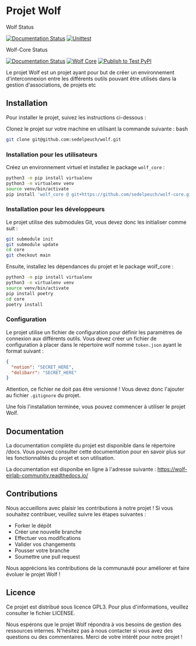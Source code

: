 # Projet Wolf

Wolf Status

[![Documentation Status](https://readthedocs.org/projects/wolf-eirlab-community/badge/?version=latest)](https://wolf-eirlab-community.readthedocs.io/?badge=latest) [![Unittest](https://github.com/Eirlab/wolf/actions/workflows/unittest.yml/badge.svg)](https://github.com/Eirlab/wolf/actions/workflows/unittest.yml)

Wolf-Core Status

[![Documentation Status](https://readthedocs.org/projects/wolf-eirlab-community/badge/?version=latest)](https://wolf-eirlab-community.readthedocs.io/?badge=latest) [![Wolf Core](https://github.com/Eirlab/wolf-core/actions/workflows/unittest.yml/badge.svg)](https://github.com/Eirlab/wolf-core/actions/workflows/unittest.yml) [![Publish to Test PyPI](https://github.com/Eirlab/wolf-core/actions/workflows/publish.yaml/badge.svg)](https://github.com/Eirlab/wolf-core/actions/workflows/publish.yaml)

Le projet Wolf est un projet ayant pour but de créer un environnement d'interconnexion entre les différents outils pouvant être utilisés dans la gestion d'associations, de projets
etc
## Installation

Pour installer le projet, suivez les instructions ci-dessous :

Clonez le projet sur votre machine en utilisant la commande suivante :
bash

```bash
git clone git@github.com:sedelpeuch/wolf.git
```

### Installation pour les utilisateurs

Créez un environnement virtuel et installez le package `wolf_core` :

```bash
python3 -m pip install virtualenv
python3 -m virtualenv venv
source venv/bin/activate
pip install 'wolf_core @ git+https://github.com/sedelpeuch/wolf-core.git'

```

### Installation pour les développeurs

Le projet utilise des submodules Git, vous devez donc les initialiser comme suit :

```bash
git submodule init
git submodule update
cd core
git checkout main
```

Ensuite, installez les dépendances du projet et le package wolf_core :

```bash
python3 -m pip install virtualenv
python3 -m virtualenv venv
source venv/bin/activate
pip install poetry
cd core
poetry install
```

### Configuration

Le projet utilise un fichier de configuration pour définir les paramètres de connexion aux différents outils. Vous devez
créer un fichier de configuration à placer dans le répertoire wolf nommé `token.json` ayant le format suivant :

```json
{
  "notion": "SECRET_HERE",
  "dolibarr": "SECRET_HERE"
}
```

Attention, ce fichier ne doit pas être versionné ! Vous devez donc l'ajouter au fichier `.gitignore` du projet.

Une fois l'installation terminée, vous pouvez commencer à utiliser le projet Wolf.

## Documentation

La documentation complète du projet est disponible dans le répertoire /docs. Vous pouvez consulter cette documentation
pour en savoir plus sur les
fonctionnalités du projet et son utilisation.

La documentation est disponibe en ligne à l'adresse suivante : https://wolf-eirlab-community.readthedocs.io/

## Contributions

Nous accueillons avec plaisir les contributions à notre projet ! Si vous souhaitez contribuer, veuillez suivre les
étapes suivantes :

- Forker le dépôt
- Créer une nouvelle branche
- Effectuer vos modifications
- Valider vos changements
- Pousser votre branche
- Soumettre une pull request

Nous apprécions les contributions de la communauté pour améliorer et faire évoluer le projet Wolf !

## Licence

Ce projet est distribué sous licence GPL3. Pour plus d'informations, veuillez consulter le fichier LICENSE.

Nous espérons que le projet Wolf répondra à vos besoins de gestion des ressources internes. N'hésitez pas à nous
contacter si vous avez des questions
ou des commentaires. Merci de votre intérêt pour notre projet !
